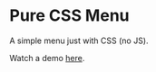 # Pure CSS Menu
A simple menu just with CSS (no JS).

Watch a demo [here](https://dl.dropboxusercontent.com/u/36005322/demo/test.html).
